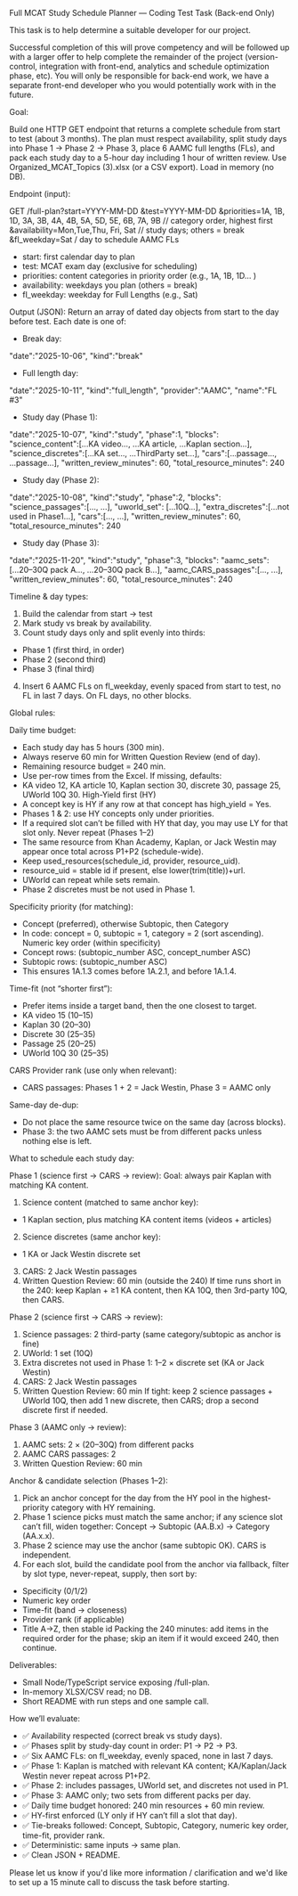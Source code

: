 Full MCAT Study Schedule Planner — Coding Test Task (Back-end Only)

This task is to help determine a suitable developer for our project.

Successful completion of this will prove competency and will be followed up with a larger offer to help complete the remainder of the project (version-control, integration with front-end, analytics and schedule optimization phase, etc). You will only be responsible for back-end work, we have a separate front-end developer who you would potentially work with in the future.

Goal:

Build one HTTP GET endpoint that returns a complete schedule from start to test (about 3 months). The plan must respect availability, split study days into Phase 1 → Phase 2 → Phase 3, place 6 AAMC full lengths (FLs), and pack each study day to a 5-hour day including 1 hour of written review.
Use Organized_MCAT_Topics (3).xlsx (or a CSV export). Load in memory (no DB).

Endpoint (input):

GET /full-plan?start=YYYY-MM-DD
&test=YYYY-MM-DD
&priorities=1A, 1B, 1D, 3A, 3B, 4A, 4B, 5A, 5D, 5E, 6B, 7A, 9B // category order, highest first
&availability=Mon,Tue,Thu, Fri, Sat // study days; others = break
&fl_weekday=Sat / day to schedule AAMC FLs
* start: first calendar day to plan
* test: MCAT exam day (exclusive for scheduling)
* priorities: content categories in priority order (e.g., 1A, 1B, 1D… )
* availability: weekdays you plan (others = break)
* fl_weekday: weekday for Full Lengths (e.g., Sat)

Output (JSON):
Return an array of dated day objects from start to the day before test. Each date is one of:

* Break day:

"date":"2025-10-06", "kind":"break"

* Full length day:

"date":"2025-10-11", "kind":"full_length", "provider":"AAMC", "name":"FL #3"

* Study day (Phase 1):


"date":"2025-10-07", "kind":"study", "phase":1,
"blocks":
"science_content":[...KA video..., ...KA article, …Kaplan section...],
"science_discretes":[...KA set..., ...ThirdParty set...],
"cars":[...passage..., ...passage...],
"written_review_minutes": 60,
"total_resource_minutes": 240

* Study day (Phase 2):

"date":"2025-10-08", "kind":"study", "phase":2,
"blocks":
"science_passages":[..., ...],
"uworld_set": [...10Q...],
"extra_discretes":[...not used in Phase1...],
"cars":[..., ...],
"written_review_minutes": 60,
"total_resource_minutes": 240

* Study day (Phase 3):

"date":"2025-11-20", "kind":"study", "phase":3,
"blocks":
"aamc_sets":[...20–30Q pack A..., ...20–30Q pack B...],
"aamc_CARS_passages":[..., ...],
"written_review_minutes": 60,
"total_resource_minutes": 240


Timeline & day types:
1. Build the calendar from start → test
2. Mark study vs break by availability.
3. Count study days only and split evenly into thirds:
* Phase 1 (first third, in order)
* Phase 2 (second third)
* Phase 3 (final third)
4. Insert 6 AAMC FLs on fl_weekday, evenly spaced from start to test, no FL in last 7 days. On FL days, no other blocks.

Global rules:

Daily time budget:
* Each study day has 5 hours (300 min).
* Always reserve 60 min for Written Question Review (end of day).
* Remaining resource budget = 240 min.
* Use per-row times from the Excel. If missing, defaults:
* KA video 12, KA article 10, Kaplan section 30, discrete 30, passage 25, UWorld 10Q 30.
High-Yield first (HY)
* A concept key is HY if any row at that concept has high_yield = Yes.
* Phases 1 & 2: use HY concepts only under priorities.
* If a required slot can’t be filled with HY that day, you may use LY for that slot only.
Never repeat (Phases 1–2)
* The same resource from Khan Academy, Kaplan, or Jack Westin may appear once total across P1+P2 (schedule-wide).
* Keep used_resources(schedule_id, provider, resource_uid).
* resource_uid = stable id if present, else lower(trim(title))+url.
* UWorld can repeat while sets remain.
* Phase 2 discretes must be not used in Phase 1.

Specificity priority (for matching):
* Concept (preferred), otherwise Subtopic, then Category
* In code: concept = 0, subtopic = 1, category = 2 (sort ascending).
Numeric key order (within specificity)
* Concept rows: (subtopic_number ASC, concept_number ASC)
* Subtopic rows: (subtopic_number ASC)
* This ensures 1A.1.3 comes before 1A.2.1, and before 1A.1.4.

Time-fit (not “shorter first”):
* Prefer items inside a target band, then the one closest to target.
* KA video 15 (10–15)
* Kaplan 30 (20–30)
* Discrete 30 (25–35)
* Passage 25 (20–25)
* UWorld 10Q 30 (25–35)

CARS Provider rank (use only when relevant):
* CARS passages: Phases 1 + 2 = Jack Westin, Phase 3 = AAMC only

Same-day de-dup:
* Do not place the same resource twice on the same day (across blocks).
* Phase 3: the two AAMC sets must be from different packs unless nothing else is left.

What to schedule each study day:

Phase 1 (science first → CARS → review):
Goal: always pair Kaplan with matching KA content.
1. Science content (matched to same anchor key):
* 1 Kaplan section, plus matching KA content items (videos + articles)
2. Science discretes (same anchor key):
* 1 KA or Jack Westin discrete set
3. CARS: 2 Jack Westin passages
4. Written Question Review: 60 min (outside the 240)
If time runs short in the 240: keep Kaplan + ≥1 KA content, then KA 10Q, then 3rd-party 10Q, then CARS.

Phase 2 (science first → CARS → review):
1. Science passages: 2 third-party (same category/subtopic as anchor is fine)
2. UWorld: 1 set (10Q)
3. Extra discretes not used in Phase 1: 1–2 × discrete set (KA or Jack Westin)
4. CARS: 2 Jack Westin passages
5. Written Question Review: 60 min
If tight: keep 2 science passages + UWorld 10Q, then add 1 new discrete, then CARS; drop a second discrete first if needed.

Phase 3 (AAMC only → review):
1. AAMC sets: 2 × (20–30Q) from different packs
2. AAMC CARS passages: 2
3. Written Question Review: 60 min

Anchor & candidate selection (Phases 1–2):
1. Pick an anchor concept for the day from the HY pool in the highest-priority category with HY remaining.
2. Phase 1 science picks must match the same anchor; if any science slot can’t fill, widen together: Concept → Subtopic (AA.B.x) → Category (AA.x.x).
3. Phase 2 science may use the anchor (same subtopic OK). CARS is independent.
4. For each slot, build the candidate pool from the anchor via fallback, filter by slot type, never-repeat, supply, then sort by:
* Specificity (0/1/2)
* Numeric key order
* Time-fit (band → closeness)
* Provider rank (if applicable)
* Title A→Z, then stable id
Packing the 240 minutes: add items in the required order for the phase; skip an item if it would exceed 240, then continue.

Deliverables:
* Small Node/TypeScript service exposing /full-plan.
* In-memory XLSX/CSV read; no DB.
* Short README with run steps and one sample call.

How we’ll evaluate:
* ✅ Availability respected (correct break vs study days).
* ✅ Phases split by study-day count in order: P1 → P2 → P3.
* ✅ Six AAMC FLs: on fl_weekday, evenly spaced, none in last 7 days.
* ✅ Phase 1: Kaplan is matched with relevant KA content; KA/Kaplan/Jack Westin never repeat across P1+P2.
* ✅ Phase 2: includes passages, UWorld set, and discretes not used in P1.
* ✅ Phase 3: AAMC only; two sets from different packs per day.
* ✅ Daily time budget honored: 240 min resources + 60 min review.
* ✅ HY-first enforced (LY only if HY can’t fill a slot that day).
* ✅ Tie-breaks followed: Concept, Subtopic, Category, numeric key order, time-fit, provider rank.
* ✅ Deterministic: same inputs → same plan.
* ✅ Clean JSON + README.

Please let us know if you'd like more information / clarification and we'd like to set up a 15 minute call to discuss the task before starting.